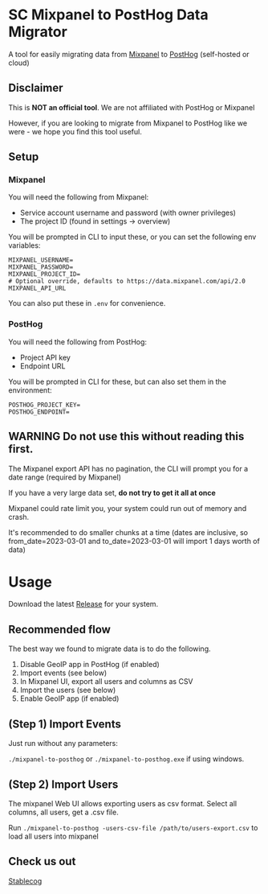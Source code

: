 # SC Mixpanel to PostHog Data Migrator

A tool for easily migrating data from [Mixpanel](https://mixpanel.com/) to [PostHog](https://posthog.com) (self-hosted or cloud)

## Disclaimer

This is **NOT an official tool**. We are not affiliated with PostHog or Mixpanel

However, if you are looking to migrate from Mixpanel to PostHog like we were - we hope you find this tool useful.

## Setup

### Mixpanel

You will need the following from Mixpanel:

- Service account username and password (with owner privileges)
- The project ID (found in settings -> overview)

You will be prompted in CLI to input these, or you can set the following env variables:

```
MIXPANEL_USERNAME=
MIXPANEL_PASSWORD=
MIXPANEL_PROJECT_ID=
# Optional override, defaults to https://data.mixpanel.com/api/2.0
MIXPANEL_API_URL
```

You can also put these in `.env` for convenience.

### PostHog

You will need the following from PostHog:

- Project API key
- Endpoint URL

You will be prompted in CLI for these, but can also set them in the environment:

```
POSTHOG_PROJECT_KEY=
POSTHOG_ENDPOINT=
```

## **WARNING** Do not use this without reading this first.

The Mixpanel export API has no pagination, the CLI will prompt you for a date range (required by Mixpanel)

If you have a very large data set, **do not try to get it all at once**

Mixpanel could rate limit you, your system could run out of memory and crash.

It's recommended to do smaller chunks at a time (dates are inclusive, so from_date=2023-03-01 and to_date=2023-03-01 will import 1 days worth of data)

# Usage

Download the latest [Release](https://github.com/stablecog/sc-mp-to-ph/releases) for your system.

## Recommended flow

The best way we found to migrate data is to do the following.

1. Disable GeoIP app in PostHog (if enabled)
2. Import events (see below)
3. In Mixpanel UI, export all users and columns as CSV
4. Import the users (see below)
5. Enable GeoIP app (if enabled)

## (Step 1) Import Events

Just run without any parameters:

`./mixpanel-to-posthog` or `./mixpanel-to-posthog.exe` if using windows.

## (Step 2) Import Users

The mixpanel Web UI allows exporting users as csv format. Select all columns, all users, get a .csv file.

Run `./mixpanel-to-posthog -users-csv-file /path/to/users-export.csv` to load all users into mixpanel

## Check us out

[Stablecog](https://stablecog.com/)
